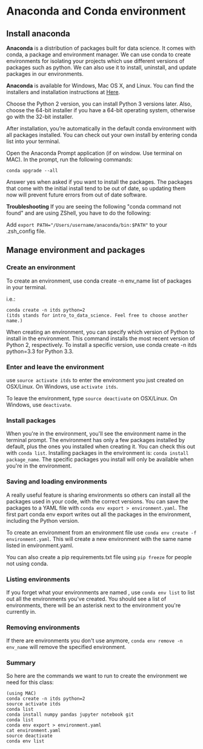 # Anaconda and Conda environment
## Install anaconda
**Anaconda** is a distribution of packages built for data science. It comes with conda, a package and environment manager. We can use conda to create environments for isolating your projects which use different versions of packages such as python. We can also use it to install, uninstall, and update packages in our environments. 

**Anaconda** is available for Windows, Mac OS X, and Linux. You can find the installers and installation instructions at [Here](https://www.continuum.io/downloads).

Choose the Python 2 version, you can install Python 3 versions later. Also, choose the 64-bit installer if you have a 64-bit operating system, otherwise go with the 32-bit installer. 

After installation, you’re automatically in the default conda environment with all packages installed. You can check out your own install by entering conda list into your terminal.

Open the Anaconda Prompt application (if on window. Use terminal on MAC). In the prompt, run the following commands:

```conda upgrade --all```

Answer yes when asked if you want to install the packages. The packages that come with the initial install tend to be out of date, so updating them now will prevent future errors from out of date software.

**Troubleshooting**
If you are seeing the following "conda command not found" and are using ZShell, you have to do the following:

Add ```export PATH="/Users/username/anaconda/bin:$PATH"``` to your .zsh_config file.

## Manage environment and packages
### Create an environment
To create an environment, use conda create -n env_name list of packages in your terminal. 

i.e.:

```
conda create -n itds python=2
(itds stands for intro_to_data_science. Feel free to choose another name.)
```

When creating an environment, you can specify which version of Python to install in the environment. This command installs the most recent version of Python 2, respectively. To install a specific version, use conda create -n itds python=3.3 for Python 3.3.

### Enter and leave the environment
use `source activate itds` to enter the environment you just created on OSX/Linux. On Windows, use `activate itds`.

To leave the environment, type `source deactivate` on OSX/Linux. On Windows, use `deactivate`.

### Install packages
When you're in the environment, you'll see the environment name in the terminal prompt. The environment has only a few packages installed by default, plus the ones you installed when creating it. You can check this out with `conda list`. Installing packages in the environment is: `conda install package_name`. The specific packages you install will only be available when you're in the environment. 

### Saving and loading environments
A really useful feature is sharing environments so others can install all the packages used in your code, with the correct versions. You can save the packages to a YAML file with `conda env export > environment.yaml`. The first part conda env export writes out all the packages in the environment, including the Python version.

To create an environment from an environment file use `conda env create -f environment.yaml`. This will create a new environment with the same name listed in environment.yaml.

You can also create a pip requirements.txt file using `pip freeze` for people not using conda.

### Listing environments
If you forget what your environments are named , use `conda env list` to list out all the environments you've created. You should see a list of environments, there will be an asterisk next to the environment you're currently in.

### Removing environments
If there are environments you don't use anymore, `conda env remove -n env_name` will remove the specified environment.

### Summary
So here are the commands we want to run to create the environment we need for this class:

```
(using MAC)
conda create -n itds python=2
source activate itds
conda list
conda install numpy pandas jupyter notebook git
conda list
conda env export > environment.yaml
cat environment.yaml
source deactivate
conda env list
```
